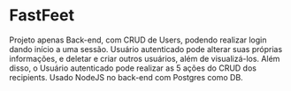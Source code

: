 # FastFeet
  Projeto apenas Back-end, com CRUD de Users, podendo realizar login dando início a uma sessão. Usuário autenticado pode alterar suas próprias informações, e deletar e criar outros usuários, além de visualizá-los. Além disso, o Usuário autenticado pode realizar as 5 ações do CRUD dos recipients.  Usado NodeJS no back-end com Postgres como DB.
